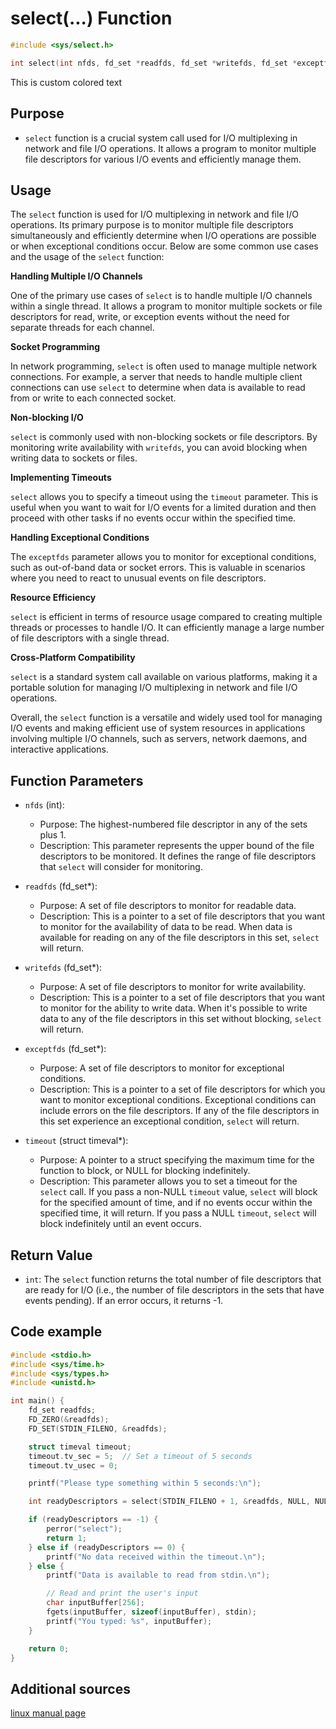 # select(...) Function

```c
#include <sys/select.h>

int select(int nfds, fd_set *readfds, fd_set *writefds, fd_set *exceptfds, struct timeval *timeout);

```
<span class="blue">This is custom colored text</span>


## Purpose
- `select` function is a crucial system call used for I/O multiplexing in network and file I/O operations. It allows a program to monitor multiple file descriptors for various I/O events and efficiently manage them.

## Usage
The `select` function is used for I/O multiplexing in network and file I/O operations. Its primary purpose is to monitor multiple file descriptors simultaneously and efficiently determine when I/O operations are possible or when exceptional conditions occur. Below are some common use cases and the usage of the `select` function:

**Handling Multiple I/O Channels**

One of the primary use cases of `select` is to handle multiple I/O channels within a single thread. It allows a program to monitor multiple sockets or file descriptors for read, write, or exception events without the need for separate threads for each channel.

**Socket Programming**

In network programming, `select` is often used to manage multiple network connections. For example, a server that needs to handle multiple client connections can use `select` to determine when data is available to read from or write to each connected socket.

**Non-blocking I/O**

`select` is commonly used with non-blocking sockets or file descriptors. By monitoring write availability with `writefds`, you can avoid blocking when writing data to sockets or files.

**Implementing Timeouts**

`select` allows you to specify a timeout using the `timeout` parameter. This is useful when you want to wait for I/O events for a limited duration and then proceed with other tasks if no events occur within the specified time.

**Handling Exceptional Conditions**

The `exceptfds` parameter allows you to monitor for exceptional conditions, such as out-of-band data or socket errors. This is valuable in scenarios where you need to react to unusual events on file descriptors.

**Resource Efficiency**

`select` is efficient in terms of resource usage compared to creating multiple threads or processes to handle I/O. It can efficiently manage a large number of file descriptors with a single thread.

**Cross-Platform Compatibility**

`select` is a standard system call available on various platforms, making it a portable solution for managing I/O multiplexing in network and file I/O operations.

Overall, the `select` function is a versatile and widely used tool for managing I/O events and making efficient use of system resources in applications involving multiple I/O channels, such as servers, network daemons, and interactive applications.

## Function Parameters
- `nfds` (int):
  - Purpose: The highest-numbered file descriptor in any of the sets plus 1.
  - Description: This parameter represents the upper bound of the file descriptors to be monitored. It defines the range of file descriptors that `select` will consider for monitoring.

- `readfds` (fd_set*):
  - Purpose: A set of file descriptors to monitor for readable data.
  - Description: This is a pointer to a set of file descriptors that you want to monitor for the availability of data to be read. When data is available for reading on any of the file descriptors in this set, `select` will return.

- `writefds` (fd_set*):
  - Purpose: A set of file descriptors to monitor for write availability.
  - Description: This is a pointer to a set of file descriptors that you want to monitor for the ability to write data. When it's possible to write data to any of the file descriptors in this set without blocking, `select` will return.

- `exceptfds` (fd_set*):
  - Purpose: A set of file descriptors to monitor for exceptional conditions.
  - Description: This is a pointer to a set of file descriptors for which you want to monitor exceptional conditions. Exceptional conditions can include errors on the file descriptors. If any of the file descriptors in this set experience an exceptional condition, `select` will return.

- `timeout` (struct timeval*):
  - Purpose: A pointer to a struct specifying the maximum time for the function to block, or NULL for blocking indefinitely.
  - Description: This parameter allows you to set a timeout for the `select` call. If you pass a non-NULL `timeout` value, `select` will block for the specified amount of time, and if no events occur within the specified time, it will return. If you pass a NULL `timeout`, `select` will block indefinitely until an event occurs.

## Return Value
- `int`:
The `select` function returns the total number of file descriptors that are ready for I/O (i.e., the number of file descriptors in the sets that have events pending). If an error occurs, it returns -1.

## Code example
```c
#include <stdio.h>
#include <sys/time.h>
#include <sys/types.h>
#include <unistd.h>

int main() {
    fd_set readfds;
    FD_ZERO(&readfds);
    FD_SET(STDIN_FILENO, &readfds);

    struct timeval timeout;
    timeout.tv_sec = 5;  // Set a timeout of 5 seconds
    timeout.tv_usec = 0;

    printf("Please type something within 5 seconds:\n");

    int readyDescriptors = select(STDIN_FILENO + 1, &readfds, NULL, NULL, &timeout);

    if (readyDescriptors == -1) {
        perror("select");
        return 1;
    } else if (readyDescriptors == 0) {
        printf("No data received within the timeout.\n");
    } else {
        printf("Data is available to read from stdin.\n");

        // Read and print the user's input
        char inputBuffer[256];
        fgets(inputBuffer, sizeof(inputBuffer), stdin);
        printf("You typed: %s", inputBuffer);
    }

    return 0;
}
```
## Additional sources

[linux manual page](https://man7.org/linux/man-pages/man2/select.2.html)